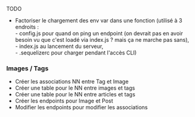 TODO

- Factoriser le chargement des env var dans une fonction
  (utilisé à 3 endroits : <br> - config.js pour quand on ping un endpoint (on devrait pas en avoir besoin vu que c'est loadé via index.js ? mais ça ne marche pas sans), <br> - index.js au lancement du serveur, <br> - .sequelizerc pour charger pendant l'accès CLI)<br>

### Images / Tags

- Créer les associations NN entre Tag et Image
- Créer une table pour le NN entre images et tags
- Créer une table pour le NN entre articles et tags
- Créer les endpoints pour Image et Post
- Modifier les endpoints pour modifier les associations
